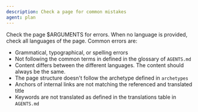 ```yaml
---
description: Check a page for common mistakes
agent: plan
---
```


Check the page $ARGUMENTS for errors. When no language is provided, check all languages of the page. Common errors are:

- Grammatical, typographical, or spelling errors
- Not following the common terms in defined in the glossary of `AGENTS.md`
- Content differs between the different languages. The content should always be the same.
- The page structure doesn't follow the archetype defined in `archetypes`
- Anchors of internal links are not matching the referenced and translated title
- Keywords are not translated as defined in the translations table in `AGENTS.md`
